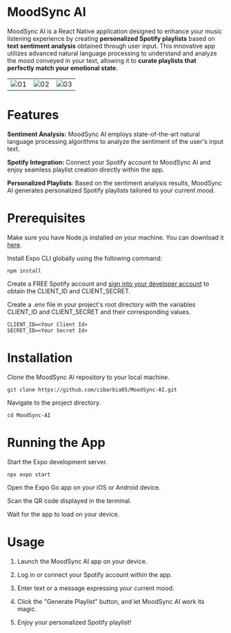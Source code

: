 # MoodSync AI
MoodSync AI is a React Native application designed to enhance your music listening experience by creating **personalized Spotify playlists** based on **text sentiment analysis** obtained through user input. This innovative app utilizes advanced natural language processing to understand and analyze the mood conveyed in your text, allowing it to **curate playlists that perfectly match your emotional state.**

|  |  |  |
|     :---:      |     :---:      |     :---:      |
| ![01](https://github.com/cibarbia05/MoodSync-AI/assets/84081765/884b2c55-d10a-4ef2-9d22-89cebee543ee)   | ![02](https://github.com/cibarbia05/MoodSync-AI/assets/84081765/e5208d6e-9037-491c-adff-fdaced2529cf)     |![03](https://github.com/cibarbia05/MoodSync-AI/assets/84081765/848574ad-faa2-4de6-98ec-3631989f958d)    |

# Features
**Sentiment Analysis:** MoodSync AI employs state-of-the-art natural language processing algorithms to analyze the sentiment of the user's input text.

**Spotify Integration:** Connect your Spotify account to MoodSync AI and enjoy seamless playlist creation directly within the app.

**Personalized Playlists**: Based on the sentiment analysis results, MoodSync AI generates personalized Spotify playlists tailored to your current mood.


# Prerequisites
Make sure you have Node.js installed on your machine. You can download it [here](https://nodejs.org/en).

Install Expo CLI globally using the following command:

```npm install```

Create a FREE Spotify account and [sign into your developer account](https://developer.spotify.com/) to obtain the CLIENT_ID and CLIENT_SECRET.

Create a .env file in your project's root directory with the variables CLIENT_ID and CLIENT_SECRET and their corresponding values.

```
CLIENT_ID=<Your Client Id>
SECRET_ID=<Your Secret Id>
```



# Installation
Clone the MoodSync AI repository to your local machine.

```git clone https://github.com/cibarbia05/MoodSync-AI.git```

Navigate to the project directory.

```cd MoodSync-AI```


# Running the App
Start the Expo development server.

`npx expo start`

Open the Expo Go app on your iOS or Android device.

Scan the QR code displayed in the terminal.

Wait for the app to load on your device.


# Usage
1. Launch the MoodSync AI app on your device.

2. Log in or connect your Spotify account within the app.

3. Enter text or a message expressing your current mood.

4. Click the "Generate Playlist" button, and let MoodSync AI work its magic.

5. Enjoy your personalized Spotify playlist!
